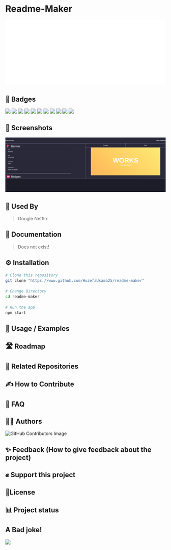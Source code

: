# Readme-Maker

![Hello](src/components/main.svg)

## 📛 Badges

![](https://img.shields.io/github/forks/HuzefaUsama25/readme-maker?style=for-the-badge) ![](https://img.shields.io/github/stars/HuzefaUsama25/readme-maker?style=for-the-badge) ![](https://img.shields.io/github/license/HuzefaUsama25/readme-maker?style=for-the-badge) ![](https://img.shields.io/github/issues/HuzefaUsama25/readme-maker?style=for-the-badge) ![](https://img.shields.io/github/issues-pr/HuzefaUsama25/readme-maker?style=for-the-badge) ![](https://img.shields.io/github/directory-file-count/HuzefaUsama25/readme-maker?style=for-the-badge) ![](https://img.shields.io/github/languages/code-size/HuzefaUsama25/readme-maker?style=for-the-badge) ![](https://img.shields.io/github/repo-size/HuzefaUsama25/readme-maker?style=for-the-badge) ![](https://img.shields.io/tokei/lines/github/HuzefaUsama25/readme-maker?label=Lines%20of%20Code&style=for-the-badge) ![](https://img.shields.io/github/languages/top/HuzefaUsama25/readme-maker?style=for-the-badge) ![](https://img.shields.io/snyk/vulnerabilities/github/HuzefaUsama25/readme-maker?style=for-the-badge)

## 📸 Screenshots

![](screenshot.png)

## 🏢 Used By

> Google
> Netflix

## 📄 Documentation

> Does not exist!

## ⚙️ Installation

```bash
# Clone this repository
git clone "https://www.github.com/HuzefaUsama25/readme-maker"

# Change Directory
cd readme-maker

# Run the app
npm start
```

## 📙 Usage / Examples

## 🛣 Roadmap

## 🙋 Related Repositories

## ✍️ How to Contribute

## 🧐 FAQ

## 👨‍💻 Authors

![GitHub Contributors Image](https://contrib.rocks/image?repo=HuzefaUsama25/readme-maker)

## ✨ Feedback (How to give feedback about the project)

## ✊ Support this project

## 📄License

## 📊 Project status

## A Bad joke!

![](https://readme-jokes.vercel.app/api?bgColor=white&textColor=%2306d6a0&aColor=%2306d6a0&hideBorder)

